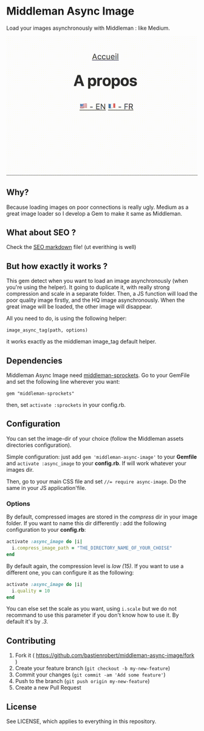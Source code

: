 # Middleman Async Image
Load your images asynchronously with Middleman : like Medium.

![demo](demo.gif?raw=true)

## Why?
Because loading images on poor connections is really ugly. Medium as a great image loader so I develop a Gem to make it same as Middleman.

## What about SEO ?
Check the [SEO markdown](SEO.md) file! (ut everithing is well)

## But how exactly it works ?
This gem detect when you want to load an image asynchronously (when you're using the helper). It going to duplicate it, with really strong compression and scale in a separate folder. Then, a JS function will load the poor quality image firstly, and the HQ image asynchronously. When the great image will be loaded, the other image will disappear.

All you need to do, is using the following helper:
```
image_async_tag(path, options)
```
it works exactly as the middleman image_tag default helper.

## Dependencies
Middleman Async Image need [middleman-sprockets](https://github.com/middleman/middleman-sprockets/).
Go to your GemFile and set the following line wherever you want:
```
gem "middleman-sprockets"
```
then, set `activate :sprockets` in your config.rb.

## Configuration
You can set the image-dir of your choice (follow the Middleman assets directories configuration).

Simple configuration: just add `gem 'middleman-async-image'` to your __Gemfile__ and `activate :async_image` to your __config.rb__. If will work whatever your images dir.

Then, go to your main CSS file and set `//= require async-image`. Do the same in your JS application'file.


### Options

By default, compressed images are stored in the *compress* dir in your image folder. If you want to name this dir differently : add the following configuration to your __config.rb__:
```RUBY
activate :async_image do |i|
  i.compress_image_path = "THE_DIRECTORY_NAME_OF_YOUR_CHOISE"
end
```

By default again, the compression level is *low (15)*. If you want to use a different one, you can configure it as the following:
```RUBY
activate :async_image do |i|
  i.quality = 10
end
```

You can else set the scale as you want, using `i.scale` but we do not recommand to use this parameter if you don't know how to use it. By default it's by *.3*.

## Contributing

1. Fork it ( https://github.com/bastienrobert/middleman-async-image/fork )
2. Create your feature branch (`git checkout -b my-new-feature`)
3. Commit your changes (`git commit -am 'Add some feature'`)
4. Push to the branch (`git push origin my-new-feature`)
5. Create a new Pull Request


## License

See LICENSE, which applies to everything in this repository.
